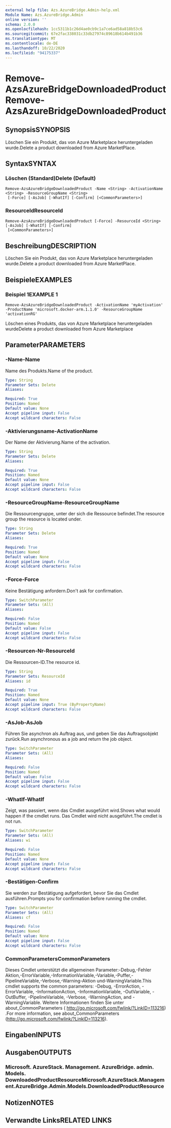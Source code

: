 ```yaml
---
external help file: Azs.AzureBridge.Admin-help.xml
Module Name: Azs.AzureBridge.Admin
online version: ''
schema: 2.0.0
ms.openlocfilehash: 1cc5311b1c26d4ae0cb9c1a7ce6ad58a818b53c6
ms.sourcegitcommit: 67e2fac338031c33db27974c89618b614b491b36
ms.translationtype: MT
ms.contentlocale: de-DE
ms.lasthandoff: 10/22/2020
ms.locfileid: "94175337"
---
```

# <span data-ttu-id="2a9d3-101">Remove-AzsAzureBridgeDownloadedProduct</span><span class="sxs-lookup"><span data-stu-id="2a9d3-101">Remove-AzsAzureBridgeDownloadedProduct</span></span>

## <span data-ttu-id="2a9d3-102">Synopsis</span><span class="sxs-lookup"><span data-stu-id="2a9d3-102">SYNOPSIS</span></span>
<span data-ttu-id="2a9d3-103">Löschen Sie ein Produkt, das von Azure Marketplace heruntergeladen wurde.</span><span class="sxs-lookup"><span data-stu-id="2a9d3-103">Delete a product downloaded from Azure MarketPlace.</span></span>

## <span data-ttu-id="2a9d3-104">Syntax</span><span class="sxs-lookup"><span data-stu-id="2a9d3-104">SYNTAX</span></span>

### <span data-ttu-id="2a9d3-105">Löschen (Standard)</span><span class="sxs-lookup"><span data-stu-id="2a9d3-105">Delete (Default)</span></span>
```
Remove-AzsAzureBridgeDownloadedProduct -Name <String> -ActivationName <String> -ResourceGroupName <String>
 [-Force] [-AsJob] [-WhatIf] [-Confirm] [<CommonParameters>]
```

### <span data-ttu-id="2a9d3-106">ResourceId</span><span class="sxs-lookup"><span data-stu-id="2a9d3-106">ResourceId</span></span>
```
Remove-AzsAzureBridgeDownloadedProduct [-Force] -ResourceId <String> [-AsJob] [-WhatIf] [-Confirm]
 [<CommonParameters>]
```

## <span data-ttu-id="2a9d3-107">Beschreibung</span><span class="sxs-lookup"><span data-stu-id="2a9d3-107">DESCRIPTION</span></span>
<span data-ttu-id="2a9d3-108">Löschen Sie ein Produkt, das von Azure Marketplace heruntergeladen wurde.</span><span class="sxs-lookup"><span data-stu-id="2a9d3-108">Delete a product downloaded from Azure MarketPlace.</span></span>

## <span data-ttu-id="2a9d3-109">Beispiele</span><span class="sxs-lookup"><span data-stu-id="2a9d3-109">EXAMPLES</span></span>

### <span data-ttu-id="2a9d3-110">Beispiel 1</span><span class="sxs-lookup"><span data-stu-id="2a9d3-110">EXAMPLE 1</span></span>
```
Remove-AzsAzureBridgeDownloadedProduct -ActivationName 'myActivation' -ProductName 'microsoft.docker-arm.1.1.0' -ResourceGroupName 'activationRG'
```

<span data-ttu-id="2a9d3-111">Löschen eines Produkts, das von Azure Marketplace heruntergeladen wurde</span><span class="sxs-lookup"><span data-stu-id="2a9d3-111">Delete a product downloaded from Azure Marketplace</span></span>

## <span data-ttu-id="2a9d3-112">Parameter</span><span class="sxs-lookup"><span data-stu-id="2a9d3-112">PARAMETERS</span></span>

### <span data-ttu-id="2a9d3-113">-Name</span><span class="sxs-lookup"><span data-stu-id="2a9d3-113">-Name</span></span>
<span data-ttu-id="2a9d3-114">Name des Produkts.</span><span class="sxs-lookup"><span data-stu-id="2a9d3-114">Name of the product.</span></span>

```yaml
Type: String
Parameter Sets: Delete
Aliases:

Required: True
Position: Named
Default value: None
Accept pipeline input: False
Accept wildcard characters: False
```

### <span data-ttu-id="2a9d3-115">-Aktivierungsname</span><span class="sxs-lookup"><span data-stu-id="2a9d3-115">-ActivationName</span></span>
<span data-ttu-id="2a9d3-116">Der Name der Aktivierung.</span><span class="sxs-lookup"><span data-stu-id="2a9d3-116">Name of the activation.</span></span>

```yaml
Type: String
Parameter Sets: Delete
Aliases:

Required: True
Position: Named
Default value: None
Accept pipeline input: False
Accept wildcard characters: False
```

### <span data-ttu-id="2a9d3-117">-ResourceGroupName</span><span class="sxs-lookup"><span data-stu-id="2a9d3-117">-ResourceGroupName</span></span>
<span data-ttu-id="2a9d3-118">Die Ressourcengruppe, unter der sich die Ressource befindet.</span><span class="sxs-lookup"><span data-stu-id="2a9d3-118">The resource group the resource is located under.</span></span>

```yaml
Type: String
Parameter Sets: Delete
Aliases:

Required: True
Position: Named
Default value: None
Accept pipeline input: False
Accept wildcard characters: False
```

### <span data-ttu-id="2a9d3-119">-Force</span><span class="sxs-lookup"><span data-stu-id="2a9d3-119">-Force</span></span>
<span data-ttu-id="2a9d3-120">Keine Bestätigung anfordern.</span><span class="sxs-lookup"><span data-stu-id="2a9d3-120">Don't ask for confirmation.</span></span>

```yaml
Type: SwitchParameter
Parameter Sets: (All)
Aliases:

Required: False
Position: Named
Default value: False
Accept pipeline input: False
Accept wildcard characters: False
```

### <span data-ttu-id="2a9d3-121">-Resourcen-Nr</span><span class="sxs-lookup"><span data-stu-id="2a9d3-121">-ResourceId</span></span>
<span data-ttu-id="2a9d3-122">Die Ressourcen-ID.</span><span class="sxs-lookup"><span data-stu-id="2a9d3-122">The resource id.</span></span>

```yaml
Type: String
Parameter Sets: ResourceId
Aliases: id

Required: True
Position: Named
Default value: None
Accept pipeline input: True (ByPropertyName)
Accept wildcard characters: False
```

### <span data-ttu-id="2a9d3-123">-AsJob</span><span class="sxs-lookup"><span data-stu-id="2a9d3-123">-AsJob</span></span>
<span data-ttu-id="2a9d3-124">Führen Sie asynchron als Auftrag aus, und geben Sie das Auftragsobjekt zurück.</span><span class="sxs-lookup"><span data-stu-id="2a9d3-124">Run asynchronous as a job and return the job object.</span></span>

```yaml
Type: SwitchParameter
Parameter Sets: (All)
Aliases:

Required: False
Position: Named
Default value: False
Accept pipeline input: False
Accept wildcard characters: False
```

### <span data-ttu-id="2a9d3-125">-WhatIf</span><span class="sxs-lookup"><span data-stu-id="2a9d3-125">-WhatIf</span></span>
<span data-ttu-id="2a9d3-126">Zeigt, was passiert, wenn das Cmdlet ausgeführt wird.</span><span class="sxs-lookup"><span data-stu-id="2a9d3-126">Shows what would happen if the cmdlet runs.</span></span>
<span data-ttu-id="2a9d3-127">Das Cmdlet wird nicht ausgeführt.</span><span class="sxs-lookup"><span data-stu-id="2a9d3-127">The cmdlet is not run.</span></span>

```yaml
Type: SwitchParameter
Parameter Sets: (All)
Aliases: wi

Required: False
Position: Named
Default value: None
Accept pipeline input: False
Accept wildcard characters: False
```

### <span data-ttu-id="2a9d3-128">-Bestätigen</span><span class="sxs-lookup"><span data-stu-id="2a9d3-128">-Confirm</span></span>
<span data-ttu-id="2a9d3-129">Sie werden zur Bestätigung aufgefordert, bevor Sie das Cmdlet ausführen.</span><span class="sxs-lookup"><span data-stu-id="2a9d3-129">Prompts you for confirmation before running the cmdlet.</span></span>

```yaml
Type: SwitchParameter
Parameter Sets: (All)
Aliases: cf

Required: False
Position: Named
Default value: None
Accept pipeline input: False
Accept wildcard characters: False
```

### <span data-ttu-id="2a9d3-130">CommonParameters</span><span class="sxs-lookup"><span data-stu-id="2a9d3-130">CommonParameters</span></span>
<span data-ttu-id="2a9d3-131">Dieses Cmdlet unterstützt die allgemeinen Parameter:-Debug,-Fehler Aktion,-ErrorVariable,-InformationVariable,-Variable,-Puffer,-PipelineVariable,-Verbose,-Warning-Aktion und-WarningVariable.</span><span class="sxs-lookup"><span data-stu-id="2a9d3-131">This cmdlet supports the common parameters: -Debug, -ErrorAction, -ErrorVariable, -InformationAction, -InformationVariable, -OutVariable, -OutBuffer, -PipelineVariable, -Verbose, -WarningAction, and -WarningVariable.</span></span> <span data-ttu-id="2a9d3-132">Weitere Informationen finden Sie unter about_CommonParameters ( http://go.microsoft.com/fwlink/?LinkID=113216) .</span><span class="sxs-lookup"><span data-stu-id="2a9d3-132">For more information, see about_CommonParameters (http://go.microsoft.com/fwlink/?LinkID=113216).</span></span>

## <span data-ttu-id="2a9d3-133">Eingaben</span><span class="sxs-lookup"><span data-stu-id="2a9d3-133">INPUTS</span></span>

## <span data-ttu-id="2a9d3-134">Ausgaben</span><span class="sxs-lookup"><span data-stu-id="2a9d3-134">OUTPUTS</span></span>

### <span data-ttu-id="2a9d3-135">Microsoft. AzureStack. Management. AzureBridge. admin. Models. DownloadedProductResource</span><span class="sxs-lookup"><span data-stu-id="2a9d3-135">Microsoft.AzureStack.Management.AzureBridge.Admin.Models.DownloadedProductResource</span></span>

## <span data-ttu-id="2a9d3-136">Notizen</span><span class="sxs-lookup"><span data-stu-id="2a9d3-136">NOTES</span></span>

## <span data-ttu-id="2a9d3-137">Verwandte Links</span><span class="sxs-lookup"><span data-stu-id="2a9d3-137">RELATED LINKS</span></span>
